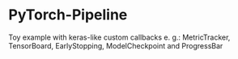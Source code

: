 # PyTorch-Pipeline

Toy example with keras-like custom callbacks e. g.: MetricTracker, TensorBoard, EarlyStopping, ModelCheckpoint and ProgressBar
